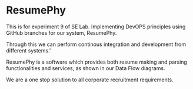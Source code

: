 # ResumePhy

This is for experiment 9 of SE Lab. Implementing DevOPS principles using GitHub branches for our system, ResumePhy.

Through this we can perform continous integration and development from different systems.'

ResumePhy is a software which provides both resume making and parsing functionalities and services, as shown in our Data Flow diagrams.

We are a one stop solution to all corporate recruitment requirements.
